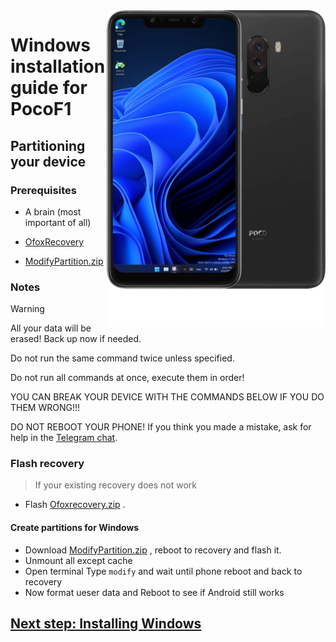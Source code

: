 <img align="right" src="beryllium.png" width="350" alt="Windows installation on beryllium">

# Windows installation guide for PocoF1

## Partitioning your device

### Prerequisites
- A brain (most important of all)

- [OfoxRecovery](https://drive.google.com/file/d/1ZMjx6lC7uB1bTy6NXKjwKkLmKUEywKxu/view?usp=sharing)

- [ModifyPartition.zip](https://drive.google.com/file/d/18QZeJH1h6AFCAFodVBpSo8dnj87Tu4Fv/view?usp=drive_link)


### Notes
> [!WARNING]  
> All your data will be erased! Back up now if needed.
> 
> Do not run the same command twice unless specified.
>  
> Do not run all commands at once, execute them in order!
>
> YOU CAN BREAK YOUR DEVICE WITH THE COMMANDS BELOW IF YOU DO THEM WRONG!!!
>
> DO NOT REBOOT YOUR PHONE! If you think you made a mistake, ask for help in the [Telegram chat](https://t.me/WinOnF1).


### Flash recovery
> If your existing recovery does not work

- Flash [Ofoxrecovery.zip](https://drive.google.com/file/d/1ZMjx6lC7uB1bTy6NXKjwKkLmKUEywKxu/view?usp=sharing) .

#### Create partitions for Windows
- Download [ModifyPartition.zip](https://drive.google.com/file/d/18QZeJH1h6AFCAFodVBpSo8dnj87Tu4Fv/view?usp=drive_link) , reboot to recovery and flash it.
- Unmount all except cache
- Open terminal Type `modify` and wait until phone reboot and back to recovery 
- Now format ueser data and Reboot to see if Android still works

## [Next step: Installing Windows](/guide/NEW2-install.md)




































